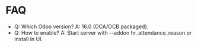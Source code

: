 # FAQ

- Q: Which Odoo version? A: 16.0 (OCA/OCB packaged).
- Q: How to enable? A: Start server with --addon hr_attendance_reason or install in UI.
